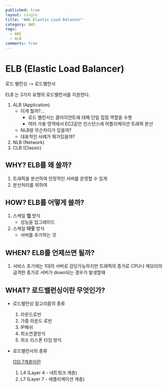 ```yaml
---
published: true
layout: single
title: "AWS Elastic Load Balancer"
category: AWS
tags:
  - AWS
  - ALB
comments: true
---
```


ELB (Elastic Load Balancer)
=============

로드 밸런싱 -> 로드밸런서

ELB 는 3가지 유형의 로드밸런서를 지원한다.

1. ALB (Application)
   - 이게 뭘까?...
     - 로드 밸런서는 클라이언트에 대해 단일 접점 역할을 수행
     -  여러 가용 영역에서 EC2같은 인스턴스에 어플리케이션 트래픽 분산
   - NLB랑 무슨차이가 있을까?
   - 대표적인 사례가 뭐가있을까?
2. NLB (Network)
3. CLB (Classic)



## WHY? ELB를 왜 쓸까?

1. 트래픽을 분산하여 안정적인 서버를 운영할 수 있게
2. 분산처리를 위하여



## HOW? ELB를 어떻게 쓸까?

1. 스케일 **업** 방식
   - 성능을 업그레이드
2. 스케일 **아웃** 방식
   - 서버를 추가하는 것



## WHEN? ELB를 언제쓰면 될까?

1. 서비스 초기에는 1대의 서버로 감당가능하지만 트래픽의 증가로 CPU나 메모리의 급격한 증가로 서버가 down되는 경우가 발생할때



## WHAT? 로드밸런싱이란 무엇인가?

- 로드밸런싱 알고리즘의 종류
  1. 라운드로빈
  2. 가중 라운드 로빈
  3. IP해쉬
  4. 최소연결방식
  5. 최소 리스폰 타임 방식



- 로드밸런서의 종류

  [OSI 7계층이란](https://ko.wikipedia.org/wiki/OSI_%EB%AA%A8%ED%98%95)

  1. L4 (Layer 4 - 네트워크 계층)
  2. L7 (Layer 7 - 애플리케이션 계층)